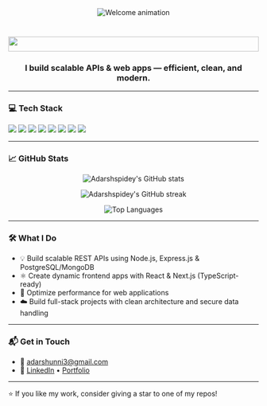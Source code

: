 <div align="center" style="margin-bottom: 40px;">
  <img src="https://readme-typing-svg.herokuapp.com?font=Fira+Code&size=36&duration=3000&pause=1000&center=true&vCenter=true&multiline=true&width=800&height=150&lines=👋+Welcome!+I'm+Adarsh.;സ്വാഗതം!+ഞാൻ+അദർശ്.;ようこそ!+私はアダーシュです." alt="Welcome animation" />
</div>

<p align="center">
  <img src="https://media.giphy.com/media/l0HlNQ03J5JxX6lva/giphy.gif" width="100%" height="30" />
</p>

<h3 align="center">I build scalable APIs & web apps — efficient, clean, and modern.</h3>

---

### 💻 Tech Stack

<p align="left">
  <img src="https://img.shields.io/badge/JavaScript-F7DF1E?style=for-the-badge&logo=javascript&logoColor=black" />
  <img src="https://img.shields.io/badge/TypeScript-3178C6?style=for-the-badge&logo=typescript&logoColor=white" />
  <img src="https://img.shields.io/badge/React-20232a?style=for-the-badge&logo=react&logoColor=61dafb" />
  <img src="https://img.shields.io/badge/Next.js-000000?style=for-the-badge&logo=next.js&logoColor=white" />
  <img src="https://img.shields.io/badge/Node.js-339933?style=for-the-badge&logo=nodedotjs&logoColor=white" />
  <img src="https://img.shields.io/badge/Express.js-404D59?style=for-the-badge" />
  <img src="https://img.shields.io/badge/MongoDB-4EA94B?style=for-the-badge&logo=mongodb&logoColor=white" />
  <img src="https://img.shields.io/badge/PostgreSQL-336791?style=for-the-badge&logo=postgresql&logoColor=white" />
</p>

---

### 📈 GitHub Stats

<p align="center">
  <img src="https://github-readme-stats.vercel.app/api?username=Adarshspidey&show_icons=true&theme=radical" alt="Adarshspidey's GitHub stats" />
</p>

<p align="center">
  <img src="https://github-readme-streak-stats.herokuapp.com/?user=Adarshspidey&theme=radical" alt="Adarshspidey's GitHub streak" />
</p>

<p align="center">
  <img src="https://github-readme-stats.vercel.app/api/top-langs/?username=Adarshspidey&layout=compact&theme=radical" alt="Top Languages" />
</p>

---

### 🛠️ What I Do

- 💡 Build scalable REST APIs using Node.js, Express.js & PostgreSQL/MongoDB
- ⚛️ Create dynamic frontend apps with React & Next.js (TypeScript-ready)
- 🚀 Optimize performance for web applications
- ☁️ Build full-stack projects with clean architecture and secure data handling

---

### 📬 Get in Touch

- 📧 [adarshunni3@gmail.com](mailto:adarshunni3@gmail.com)
- 🔗 [LinkedIn](https://www.linkedin.com/in/adarshunni/) • [Portfolio](https://adarshunni3.wixstudio.io/portfolio)

---

⭐ If you like my work, consider giving a star to one of my repos!
